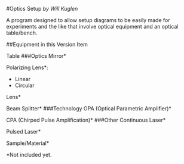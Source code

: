 #Optics Setup 
_by Will Kuglen_

A program designed to allow setup diagrams to be easily made for experiments and the like that involve optical equipment
and an optical table/bench.

##Equipment in this Version
Item

Table
###Optics
Mirror*

Polarizing Lens*:

- Linear
- Circular
    
Lens*

Beam Splitter*
###Technology 
OPA (Optical Parametric Amplifier)*

CPA (Chirped Pulse Amplification)*
###Other
Continuous Laser*

Pulsed Laser*

Sample/Material*

*Not included yet.


